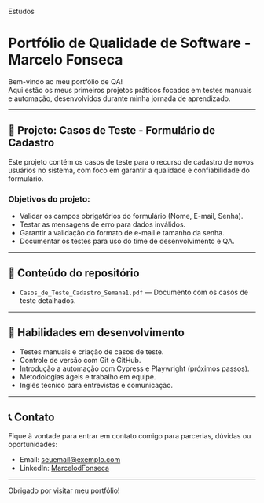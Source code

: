 Estudos

# Portfólio de Qualidade de Software - Marcelo Fonseca

Bem-vindo ao meu portfólio de QA!  
Aqui estão os meus primeiros projetos práticos focados em testes manuais e automação, desenvolvidos durante minha jornada de aprendizado.

---

## 📂 Projeto: Casos de Teste - Formulário de Cadastro

Este projeto contém os casos de teste para o recurso de cadastro de novos usuários no sistema, com foco em garantir a qualidade e confiabilidade do formulário.

### Objetivos do projeto:
- Validar os campos obrigatórios do formulário (Nome, E-mail, Senha).  
- Testar as mensagens de erro para dados inválidos.  
- Garantir a validação do formato de e-mail e tamanho da senha.  
- Documentar os testes para uso do time de desenvolvimento e QA.

---

## 📝 Conteúdo do repositório

- `Casos_de_Teste_Cadastro_Semana1.pdf` — Documento com os casos de teste detalhados.  

---

## 🚀 Habilidades em desenvolvimento

- Testes manuais e criação de casos de teste.  
- Controle de versão com Git e GitHub.  
- Introdução a automação com Cypress e Playwright (próximos passos).  
- Metodologias ágeis e trabalho em equipe.  
- Inglês técnico para entrevistas e comunicação.

---

## 📞 Contato

Fique à vontade para entrar em contato comigo para parcerias, dúvidas ou oportunidades:  

- Email: seuemail@exemplo.com  
- LinkedIn: [MarcelodFonseca](https://www.linkedin.com/in/marcelodfonseca/)  

---

Obrigado por visitar meu portfólio!  

